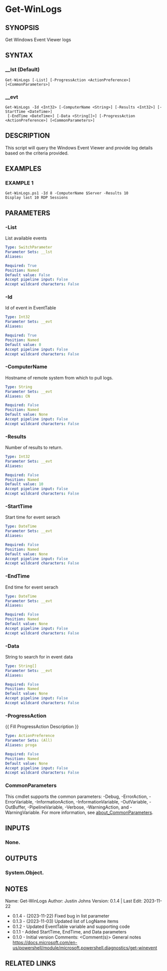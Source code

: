 # Get-WinLogs

## SYNOPSIS
Get Windows Event Viewer logs

## SYNTAX

### __lst (Default)
```
Get-WinLogs [-List] [-ProgressAction <ActionPreference>] [<CommonParameters>]
```

### __evt
```
Get-WinLogs -Id <Int32> [-ComputerName <String>] [-Results <Int32>] [-StartTime <DateTime>]
 [-EndTime <DateTime>] [-Data <String[]>] [-ProgressAction <ActionPreference>] [<CommonParameters>]
```

## DESCRIPTION
This script will query the Windows Event Viewer and provide log details
based on the criteria provided.

## EXAMPLES

### EXAMPLE 1
```
Get-WinLogs.ps1 -Id 8 -ComputerName $Server -Results 10
Display last 10 RDP Sessions
```

## PARAMETERS

### -List
List available events

```yaml
Type: SwitchParameter
Parameter Sets: __lst
Aliases:

Required: True
Position: Named
Default value: False
Accept pipeline input: False
Accept wildcard characters: False
```

### -Id
Id of event in EventTable

```yaml
Type: Int32
Parameter Sets: __evt
Aliases:

Required: True
Position: Named
Default value: 0
Accept pipeline input: False
Accept wildcard characters: False
```

### -ComputerName
Hostname of remote system from which to pull logs.

```yaml
Type: String
Parameter Sets: __evt
Aliases: CN

Required: False
Position: Named
Default value: None
Accept pipeline input: False
Accept wildcard characters: False
```

### -Results
Number of results to return.

```yaml
Type: Int32
Parameter Sets: __evt
Aliases:

Required: False
Position: Named
Default value: 10
Accept pipeline input: False
Accept wildcard characters: False
```

### -StartTime
Start time for event serach

```yaml
Type: DateTime
Parameter Sets: __evt
Aliases:

Required: False
Position: Named
Default value: None
Accept pipeline input: False
Accept wildcard characters: False
```

### -EndTime
End time for event serach

```yaml
Type: DateTime
Parameter Sets: __evt
Aliases:

Required: False
Position: Named
Default value: None
Accept pipeline input: False
Accept wildcard characters: False
```

### -Data
String to search for in event data

```yaml
Type: String[]
Parameter Sets: __evt
Aliases:

Required: False
Position: Named
Default value: None
Accept pipeline input: False
Accept wildcard characters: False
```

### -ProgressAction
{{ Fill ProgressAction Description }}

```yaml
Type: ActionPreference
Parameter Sets: (All)
Aliases: proga

Required: False
Position: Named
Default value: None
Accept pipeline input: False
Accept wildcard characters: False
```

### CommonParameters
This cmdlet supports the common parameters: -Debug, -ErrorAction, -ErrorVariable, -InformationAction, -InformationVariable, -OutVariable, -OutBuffer, -PipelineVariable, -Verbose, -WarningAction, and -WarningVariable. For more information, see [about_CommonParameters](http://go.microsoft.com/fwlink/?LinkID=113216).

## INPUTS

### None.
## OUTPUTS

### System.Object.
## NOTES
Name:     Get-WinLogs
Author:   Justin Johns
Version:  0.1.4 | Last Edit: 2023-11-22
- 0.1.4 - (2023-11-22) Fixed bug in list parameter
- 0.1.3 - (2023-11-03) Updated list of LogName items
- 0.1.2 - Updated EventTable variable and supporting code
- 0.1.1 - Added StartTime, EndTime, and Data parameters
- 0.1.0 - Initial version
Comments: \<Comment(s)\>
General notes
https://docs.microsoft.com/en-us/powershell/module/microsoft.powershell.diagnostics/get-winevent

## RELATED LINKS
